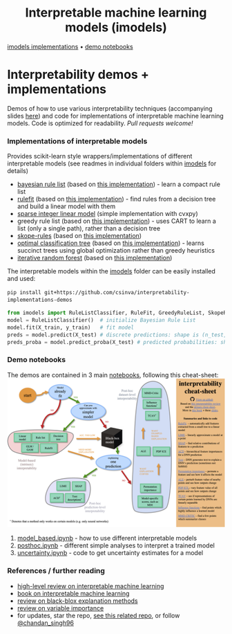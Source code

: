 <h1 align="center">Interpretable machine learning models (imodels)</h1>
<a href="#implementations-of-interpretable-models">imodels implementations</a> • <a href="#demo-notebooks">demo notebooks</a>

# Interpretability demos + implementations

Demos of how to use various interpretability techniques (accompanying slides [here](https://docs.google.com/presentation/d/1RIdbV279r20marRrN0b1bu2z9STkrivsMDa_Dauk8kE/present)) and code for implementations of interpretable machine learning models. Code is optimized for readability. *Pull requests welcome!*

### Implementations of interpretable models
Provides scikit-learn style wrappers/implementations of different interpretable models (see readmes in individual folders within [imodels](imodels) for details)

- [bayesian rule list](https://arxiv.org/abs/1602.08610) (based on [this implementation](https://github.com/tmadl/sklearn-expertsys)) - learn a compact rule list
- [rulefit](http://statweb.stanford.edu/~jhf/ftp/RuleFit.pdf) (based on [this implementation](https://github.com/christophM/rulefit)) - find rules from a decision tree and build a linear model with them
- [sparse integer linear model](https://link.springer.com/article/10.1007/s10994-015-5528-6) (simple implementation with cvxpy)
- greedy rule list (based on [this implementation](https://medium.com/@penggongting/implementing-decision-tree-from-scratch-in-python-c732e7c69aea)) - uses CART to learn a list (only a single path), rather than a decision tree
- [skope-rules](https://github.com/scikit-learn-contrib/skope-rules) (based on [this implementation](https://github.com/scikit-learn-contrib/skope-rules))
- [optimal classification tree](https://link.springer.com/article/10.1007/s10994-017-5633-9) (based on [this implementation](https://github.com/pan5431333/pyoptree)) - learns succinct trees using global optimization rather than greedy heuristics
- [iterative random forest](https://www.pnas.org/content/115/8/1943) (based on [this implementation](https://github.com/Yu-Group/iterative-Random-Forest))

The interpretable models within the [imodels](imodels) folder can be easily installed and used:

`pip install git+https://github.com/csinva/interpretability-implementations-demos`

```python
from imodels import RuleListClassifier, RuleFit, GreedyRuleList, SkopeRules, SLIM, IRFClassifier
model = RuleListClassifier()  # initialize Bayesian Rule List
model.fit(X_train, y_train)   # fit model
preds = model.predict(X_test) # discrete predictions: shape is (n_test, 1)
preds_proba = model.predict_proba(X_test) # predicted probabilities: shape is (n_test, n_classes)
```

### Demo notebooks
The demos are contained in 3 main [notebooks](notebooks), following this cheat-sheet:![cheat_sheet](cheat_sheet.png)

1. [model_based.ipynb](notebooks/1_model_based.ipynb) - how to use different interpretable models
2. [posthoc.ipynb](notebooks/2_posthoc.ipynb) - different simple analyses to interpret a trained model
3. [uncertainty.ipynb](notebooks/3_uncertainty.ipynb) - code to get uncertainty estimates for a model



### References / further reading

- [high-level review on interpretable machine learning](https://arxiv.org/abs/1901.04592)
- [book on interpretable machine learning](https://christophm.github.io/interpretable-ml-book/)
- [review on black-blox explanation methods](https://hal.inria.fr/hal-02131174v2/document)
- [review on variable importance](https://www.sciencedirect.com/science/article/pii/S0951832015001672)
- for updates, star the repo, [see this related repo](https://github.com/csinva/csinva.github.io), or follow [@chandan_singh96](https://twitter.com/chandan_singh96)
